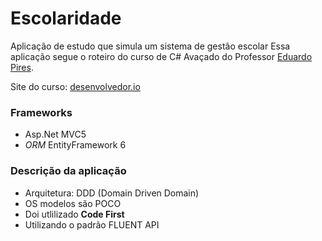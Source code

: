# Escolaridade
Aplicação de estudo que simula um sistema de gestão escolar
Essa aplicação segue o roteiro do curso de C# Avaçado do Professor [Eduardo Pires](https://github.com/EduardoPires).

Site do curso: [desenvolvedor.io](https://desenvolvedor.io/)

### Frameworks
- Asp.Net MVC5
- _ORM_ EntityFramework 6

### Descrição da aplicação
- Arquitetura: DDD (Domain Driven Domain)
- OS modelos são POCO
- Doi utlilizado **Code First**
- Utilizando o padrão FLUENT API
